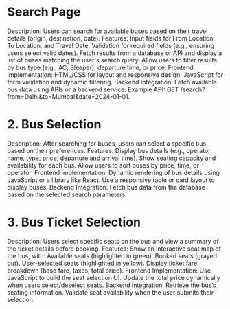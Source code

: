  # Search Page
Description:
Users can search for available buses based on their travel details (origin, destination, date).
Features:
Input fields for From Location, To Location, and Travel Date.
Validation for required fields (e.g., ensuring users select valid dates).
Fetch results from a database or API and display a list of buses matching the user's search query.
Allow users to filter results by bus type (e.g., AC, Sleeper), departure time, or price.
Frontend Implementation:
HTML/CSS for layout and responsive design.
JavaScript for form validation and dynamic filtering.
Backend Integration:
Fetch available bus data using APIs or a backend service.
Example API: GET /search?from=Delhi&to=Mumbai&date=2024-01-01.
# 2. Bus Selection
Description:
After searching for buses, users can select a specific bus based on their preferences.
Features:
Display bus details (e.g., operator name, type, price, departure and arrival time).
Show seating capacity and availability for each bus.
Allow users to sort buses by price, time, or operator.
Frontend Implementation:
Dynamic rendering of bus details using JavaScript or a library like React.
Use a responsive table or card layout to display buses.
Backend Integration:
Fetch bus data from the database based on the selected search parameters.
# 3. Bus Ticket Selection
Description:
Users select specific seats on the bus and view a summary of the ticket details before booking.
Features:
Show an interactive seat map of the bus, with:
Available seats (highlighted in green).
Booked seats (grayed out).
User-selected seats (highlighted in yellow).
Display ticket fare breakdown (base fare, taxes, total price).
Frontend Implementation:
Use JavaScript to build the seat selection UI.
Update the total price dynamically when users select/deselect seats.
Backend Integration:
Retrieve the bus’s seating information.
Validate seat availability when the user submits their selection.
